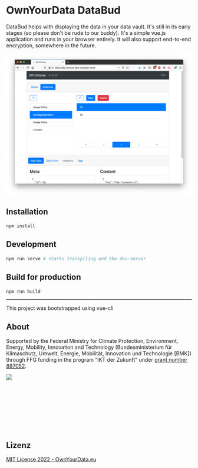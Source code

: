# OwnYourData DataBud

DataBud helps with displaying the data in your data vault. It's still in its early stages (so please don't be rude to our buddy). It's a simple vue.js application and runs in your browser entirely. It will also support end-to-end encryption, somewhere in the future.

![OYD DataBud Screenshot](/images/screenshot.png?raw=true)

## Installation

```bash
npm install
```

## Development

```bash
npm run serve # starts transpiling and the dev-server
```

## Build for production

```bash
npm run build
```

---

This project was bootstrapped using vue-cli


## About  

Supported by the Federal Ministry for Climate Protection, Environment, Energy, Mobility, Innovation and Technology (Bundesministerium für Klimaschutz, Umwelt, Energie, Mobilität, Innovation und Technologie [BMK]) through FFG funding in the program “IKT der Zukunft” under [grant number 887052](https://projekte.ffg.at/projekt/4125456).

<img align="left" src="https://raw.githubusercontent.com/OwnYourData/dpv-service/master/images/210614_FFG-BM-Logoleisten_CMYK_01_BMDW-BMK-FFG_128mm.jpg" height="150">

<br clear="both" />

## Lizenz

[MIT License 2022 - OwnYourData.eu](https://raw.githubusercontent.com/OwnYourData/oyd-databud/master/LICENSE)
